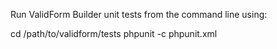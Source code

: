 Run ValidForm Builder unit tests from the command line using:

cd /path/to/validform/tests
phpunit -c phpunit.xml

